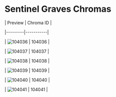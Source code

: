 # Sentinel Graves Chromas


| Preview | Chroma ID |

|---------|-----------|

| ![104036](https://raw.communitydragon.org/latest/plugins/rcp-be-lol-game-data/global/default/v1/champion-chroma-images/104/104036.png) | 104036 |

| ![104037](https://raw.communitydragon.org/latest/plugins/rcp-be-lol-game-data/global/default/v1/champion-chroma-images/104/104037.png) | 104037 |

| ![104038](https://raw.communitydragon.org/latest/plugins/rcp-be-lol-game-data/global/default/v1/champion-chroma-images/104/104038.png) | 104038 |

| ![104039](https://raw.communitydragon.org/latest/plugins/rcp-be-lol-game-data/global/default/v1/champion-chroma-images/104/104039.png) | 104039 |

| ![104040](https://raw.communitydragon.org/latest/plugins/rcp-be-lol-game-data/global/default/v1/champion-chroma-images/104/104040.png) | 104040 |

| ![104041](https://raw.communitydragon.org/latest/plugins/rcp-be-lol-game-data/global/default/v1/champion-chroma-images/104/104041.png) | 104041 |